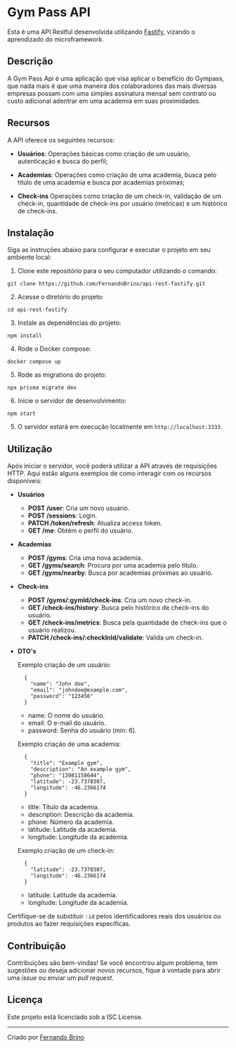 # Gym Pass API

Esta é uma API Restful desenvolvida utilizando [Fastify](https://fastify.dev), vizando o aprendizado do microframework.

## Descrição

A Gym Pass Api é uma aplicação que visa aplicar o benefício do Gympass, que nada mais é que uma maneira dos colaboradores das mais diversas empresas possam com uma simples assinatura mensal sem contrato ou custo adicional adentrar em uma academia em suas proximidades.

## Recursos

A API oferece os seguintes recursos:

- **Usuários**: Operações básicas como criação de um usuário, autenticação e busca do perfil;

- **Academias**: Operações como criação de uma academia, busca pelo titúlo de uma academia e busca por academias próximas;

- **Check-ins** Operações como criação de um check-in, validação de um check-in, quantidade de check-ins por usuário (metricas) e um histórico de check-ins. 

## Instalação

Siga as instruções abaixo para configurar e executar o projeto em seu ambiente local:

1. Clone este repositório para o seu computador utilizando o comando:

```shell
git clone https://github.com/FernandoBrino/api-rest-fastify.git
```

2. Acesse o diretório do projeto:

```shell
cd api-rest-fastify
```

3. Instale as dependências do projeto:

```shell
npm install
```


4. Rode o Docker compose:

```shell
docker compose up
```

5. Rode as migrations do projeto:

```shell
npx prisma migrate dev
```

6. Inicie o servidor de desenvolvimento:

```shell
npm start
```

5. O servidor estará em execução localmente em `http://localhost:3333`.

## Utilização

Após iniciar o servidor, você poderá utilizar a API através de requisições HTTP. Aqui estão alguns exemplos de como interagir com os recursos disponíveis:

- **Usuários**
  - **POST /user**: Cria um novo usuário.
  - **POST /sessions**: Login.
  - **PATCH /token/refresh**: Atualiza access token.
  - **GET /me**: Obtém o perfil do usuário.
 
- **Academias**
  - **POST /gyms**: Cria uma nova academia.
  - **GET /gyms/search**: Procura por uma academia pelo título.
  - **GET /gyms/nearby**: Busca por academias próximas ao usuário.
 
- **Check-ins**
  - **POST /gyms/:gymId/check-ins**: Cria um novo check-in.
  - **GET /check-ins/history**: Busca pelo histórico de check-ins do usuário.
  - **GET /check-ins/metrics**: Busca pela quantidade de check-ins que o usuário realizou.
  - **PATCH /check-ins/:checkInId/validate**: Valida um check-in.

- **DTO's**
  
  Exemplo criação de um usuário:
  ```
    {
      "name": "John doe",
      "email": "johndoe@example.com",
      "password": "123456"
    }
  ```

  - name: O nome do usuário.
  - email: O e-mail do usuário.
  - password: Senha do usuário (min: 6).
    
 
  Exemplo criação de uma academia:
  ```
    {
      "title": "Example gym",
      "description": "An example gym",
      "phone": "13981158644",
      "latitude": -23.7370307,
      "longitude": -46.2366174
    }
  ```

  - title: Título da academia.
  - description: Descrição da academia.
  - phone: Número da academia.
  - latitude: Latitude da academia.
  - longitude: Longitude da academia.
 
  Exemplo criação de um check-in:
  ```
    {
      "latitude": -23.7370307,
      "longitude": -46.2366174
    }
  ```
  - latitude: Latitude da academia.
  - longitude: Longitude da academia.

Certifique-se de substituir `:id` pelos identificadores reais dos usuários ou produtos ao fazer requisições específicas.

## Contribuição

Contribuições são bem-vindas! Se você encontrou algum problema, tem sugestões ou deseja adicionar novos recursos, fique à vontade para abrir uma *issue* ou enviar um *pull request*.

## Licença

Este projeto está licenciado sob a ISC License.

---
Criado por [Fernando Brino](https://github.com/FernandoBrino)
